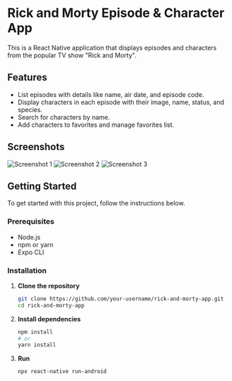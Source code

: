 # Rick and Morty Episode & Character App

This is a React Native application that displays episodes and characters from the popular TV show "Rick and Morty".

## Features

- List episodes with details like name, air date, and episode code.
- Display characters in each episode with their image, name, status, and species.
- Search for characters by name.
- Add characters to favorites and manage favorites list.

## Screenshots

![Screenshot 1]([./screenshots/screenshot1.PNG](https://github.com/cemrecander/RickAndMorty/blob/main/src/assets/images/screenshot1.PNG))
![Screenshot 2]([./screenshots/screenshot2.PNG](https://github.com/cemrecander/RickAndMorty/blob/main/src/assets/images/screenshot2.PNG))
![Screenshot 3]([./screenshots/screenshot3.PNG](https://github.com/cemrecander/RickAndMorty/blob/main/src/assets/images/screenshot3.PNG))

## Getting Started

To get started with this project, follow the instructions below.

### Prerequisites

- Node.js
- npm or yarn
- Expo CLI

### Installation

1. **Clone the repository**

   ```bash
   git clone https://github.com/your-username/rick-and-morty-app.git
   cd rick-and-morty-app
   
2. **Install dependencies**

   ```bash
   npm install
   # or
   yarn install

3. **Run**

   ```bash
   npx react-native run-android

